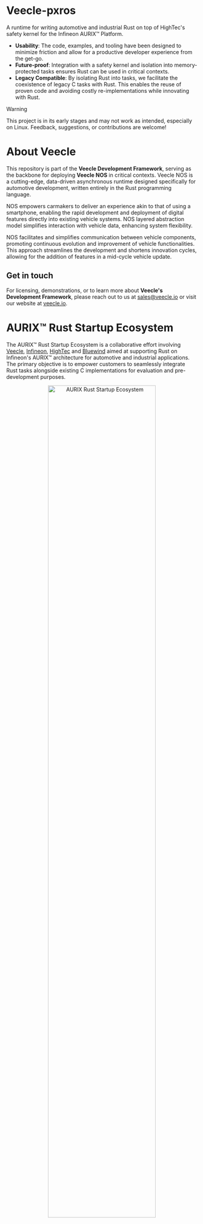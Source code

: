 # Veecle-pxros

A runtime for writing automotive and industrial Rust on top of HighTec's safety kernel for the Infineon AURIX™ Platform.

* **Usability**: The code, examples, and tooling have been designed to minimize friction and allow for a productive developer experience from the get-go.
* **Future-proof**: Integration with a safety kernel and isolation into memory-protected tasks ensures Rust can be used in critical contexts.
* **Legacy Compatible**: By isolating Rust into tasks, we facilitate the coexistence of legacy C tasks with Rust. This enables the reuse of proven code and avoiding costly re-implementations while innovating with Rust.

> [!WARNING]
> This project is in its early stages and may not work as intended, especially on Linux. Feedback, suggestions, or contributions are welcome!

# About Veecle

This repository is part of the **Veecle Development Framework**, serving as the backbone for deploying **Veecle NOS** in critical contexts. Veecle NOS is a cutting-edge, data-driven asynchronous runtime designed specifically for automotive development, written entirely in the Rust programming language.

NOS empowers carmakers to deliver an experience akin to that of using a smartphone, enabling the rapid development and deployment of digital features directly into existing vehicle systems. NOS layered abstraction model simplifies interaction with vehicle data, enhancing system flexibility.

NOS facilitates and simplifies communication between vehicle components, promoting continuous evolution and improvement of vehicle functionalities. This approach streamlines the development and shortens innovation cycles, allowing for the addition of features in a mid-cycle vehicle update.

## Get in touch

For licensing, demonstrations, or to learn more about **Veecle's Development Framework**, please reach out to us at [sales@veecle.io](mailto:sales@veecle.io) or visit our website at [veecle.io](https://www.veecle.io).

# AURIX™ Rust Startup Ecosystem

The AURIX™ Rust Startup Ecosystem is a collaborative effort involving [Veecle](https://www.veecle.io), [Infineon](https://www.infineon.com), [HighTec](https://hightec-rt.com) and [Bluewind](https://www.bluewind.it) aimed at supporting Rust on Infineon's AURIX™ architecture for automotive and industrial applications. The primary objective is to empower customers to seamlessly integrate Rust tasks alongside existing C implementations for evaluation and pre-development purposes.

<p align="center">
  <img src="./.github/ecosystem.png" alt="AURIX Rust Startup Ecosystem" width="75%"/>
</p>

The AURIX™ Rust Startup Ecosystem consists of:
* A [Peripheral Access Crate](https://github.com/Infineon/tc375-pac) (PAC) from Infineon.
* [Low-level drivers](https://github.com/bluewind-embedded-systems/bw-r-drivers-tc37x) from Bluewind, fully written in Rust.
* A precompiled version of [PXROS-HR](https://hightec-rt.com/en/products/real-time-os), an ASIL-D RTOS written in C, developed by HighTec.
* Rust [PXROS-HR bindings](https://github.com/hightec-rt/pxros) developed jointly by Veecle and HighTec.
* A Rust runtime from Veecle, named [veecle-pxros](https://github.com/veecle/veecle-pxros), which seamlessly integrates with PXROS-HR, providing a native Rust experience. This runtime also supports asynchronous execution where feasible.
* A curated set of examples by Veecle and Bluewind, covering bare metal driver examples, driver instances employing PXROS-HR, and connectivity application demonstrations.

For compiling Rust for AURIX™, HighTec offers a combined package of their Rust and C/C++ compiler, accessible [here](https://hightec-rt.com/en/products/development-platform).

Finally, to facilitate flashing and debugging on AURIX Veecle is maintaining the [tricore-probe](https://github.com/veecle/tricore-probe).

For additional information visit:
* https://www.veecle.io/aurix
* https://www.bluewind.it/rust
* https://hightec-rt.com/en/rust

# Getting started

> [!NOTE]  
> The included BSP only supports the [TC375 Lite Kit](https://www.infineon.com/cms/en/product/evaluation-boards/kit_a2g_tc375_lite/). Please open an issue or contact us if you require support for a different board.

The Rust code is structured to work with the [defmt](https://github.com/knurling-rs/defmt) framework and [tricore-probe](https://github.com/veecle/tricore-probe).

The compilation process works by first compiling a Rust library, defining one or more PXROS tasks, via **Cargo**. For Rust library examples, please see the **/examples** folder.

Next, **CMake** is used to compile the PXROS kernel and C tasks defined in the **app-tc37x** folder and to link everything together with the Rust library. The output is a `.elf` file that can be flashed to a board via Debugger or MEMTOOL.

## Installation

1. Install [rustup](https://rustup.rs) and this [toolchain](./rust-toolchain.toml): this is needed by Rust Analyzer to compile and test tricore-agnostic code and by HighTec's installer to configure the default toolchain.

2. Install HighTec's [Rust](https://hightec-rt.com/en/products/rust) and [C/C++ LLVM](https://hightec-rt.com/en/products/development-platform) compiler toolchains. Register and follow their installation instruction.

3. If on Windows, install Infineon's [DAS and MEMTOOL](https://www.infineon.com/cms/en/tools/aurix-tools/free-tools/infineon): these tools are required to utilize [tricore-probe](https://github.com/veecle/tricore-probe). If you are using Linux, please follow the guidelines provided in the repository.

4. Install **tricore-probe** via `cargo +nightly install --git https://github.com/veecle/tricore-probe tricore-probe`. Make sure the listed requirements are installed.

For additional installation instructions or troubleshooting please also visit [Bluewind's repository](https://github.com/bluewind-embedded-systems/bw-r-drivers-tc37x).

## Building and running

This repository provides a utility tool (`xtask`) to facilitate compilation and execution on a connected board or on the TSIM emulator.

#### Compile and run on the hardware board:

```bash
cargo xtask run --binary example-ipc --target tc162
```

#### Compile and run on the `tsim` emulator:

```bash
cargo xtask emulate --binary example-ipc --target tc162
```

#### Build the application without running it:

```bash
cargo xtask build --binary example-ipc --target tc162
```

`xtask` requires `tricore-probe` only when running the binary. If `tricore-probe` is not available in your system, you can still use `xtask` to build or emulate the project. Other tools (like Infineon's MEMTOOL) can then be used to flash and debug the output `.elf`.

`xtask` requires **CMake**, **Make**, and **Tricore-probe** (if used) to be available in the PATH environment variable.

#### Logging

Event 31 (with bit 1 << 31 set) is reserved by the defmt logging system and is not available for use by tasks. **Logging is only supported in tasks, not in interrupt handlers.**

#### TSIM

TSIM only simulates a single core. The examples were developed for multicore hardware and as such may not function as expected when run on the simulator. Similarly, logging might behave differently than on actual hardware.

#### Examples

Rust examples can be found in [examples](./examples). Examples are meant to run on the real hardware board: running them in **TSIM** will lead to unexpected and unintended behavior.

Additional low-level driver examples provided by Bluewind can be found here: https://github.com/bluewind-embedded-systems/bw-r-drivers-tc37x-examples.

## Limitations

The repository goal is to provide a library that users can simply include in their `Cargo.toml` and use to develop either C or Rust tasks without having to clone or download the whole repository.

However, due to linker/setup limitations, this is currently not possible. Users **must** develop both Rust and C tasks on top of this repository. Rust tasks can reside in any crate as shown by the examples, while C tasks must be developed according to PXROS-HR guidelines. An example can be seen [app-tc37x/pxros/tasks/InitTask].

**This limitation will be lifted in future releases.**

# Feature Requests and Bug Reports

We encourage users to submit feature requests and bug reports. Before submitting, please check if a similar request or report already exists in the issues section.

#### Feature Requests

If you have a feature request, follow these steps:

1. Go to the [Issues](https://github.com/your-username/repository/issues) section of the repository.
2. Click on the "New Issue" button.
3. Provide a clear and descriptive title for your feature request. Please start your title with "Feature: ...".
4. Clearly describe the feature you're proposing, your use-case and how the feature would improve/solve your use-case.

#### Bug Reports

If you've encountered a bug, follow these steps:

1. Go to the [Issues](https://github.com/your-username/repository/issues) section of the repository.
2. Click on the "New Issue" button.
3. Provide a clear and descriptive title for your bug report. Please start your title with "Bug: ...".
4. Clearly describe the issue, including steps to reproduce it.
5. Include information about your environment (e.g., operating system, browser, version), if necessary.

Thank you for helping us improve!

# Contributing

We welcome contributions to help improve and grow the project. Please take a moment to review this document to ensure a smooth and collaborative process.

Contributions happens via **pull requests**. To contribute:

- Fork the repository.
- Make your changes and commit them with a clear and concise commit message.
- Before submitting a pull request, make sure your code adheres to our coding standards and guidelines.
    - You can run `cargo xtask check` to run the CI checks locally. Any warnings or errors will cause the CI to fail.

#### Pull Request Process

- Ensure that your pull request addresses a specific issue or proposes a meaningful enhancement.
- Keep your pull request focused; avoid unrelated changes.
- Make sure your changes are well-tested and highlight any breaking changes in the pull request description.
- Provide a clear and detailed description of your pull request.

#### Testing

- Before submitting a pull request, make sure to test your changes thoroughly.
- Include relevant tests that cover your code changes.
- Ensure that all existing tests pass successfully.

## License

Licensed under Apache License, Version 2.0, with the exception of [app-tc37x](./app-tc37x/).
Unless you explicitly state otherwise, any contribution intentionally submitted for inclusion in this project by you, as defined in the Apache License, Version 2.0, shall be licensed under Apache License, Version 2.0, without any additional terms or conditions.

The folder [app-tc37x](./app-tc37x/) is provided by [HighTec EDV-Systeme GmbH](https://hightec-rt.com) and licensed under [BSL-1.0](./app-tc37x/LICENSE-BSL).
